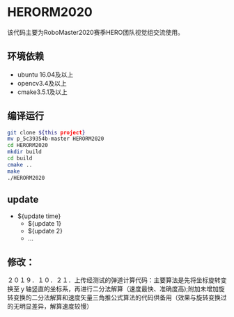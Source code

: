 # HERORM2020
该代码主要为RoboMaster2020赛季HERO团队视觉组交流使用。

## 环境依赖
- ubuntu 16.04及以上
- opencv3.4及以上
- cmake3.5.1及以上

## 编译运行
```sh
git clone ${this project}
mv p_5c39354b-master HERORM2020
cd HERORM2020
mkdir build
cd build
cmake ..
make
./HERORM2020
```

## update
- ${update time}
    - ${update 1}
    - ${update 2}
    - ...

## 修改：
２０１９．１０．２１．上传经测试的弹道计算代码：主要算法是先将坐标旋转变换至ｙ轴竖直的坐标系，再进行二分法解算（速度最快、准确度高);附加未增加旋转变换的二分法解算和速度矢量三角推公式算法的代码供备用（效果与旋转变换过的无明显差异，解算速度较慢）
